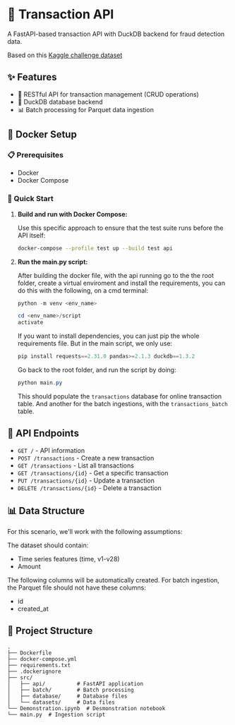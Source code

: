 # 🚀 Transaction API

A FastAPI-based transaction API with DuckDB backend for fraud detection data.

Based on this [Kaggle challenge dataset](https://www.kaggle.com/datasets/mlg-ulb/creditcardfraud)

## ✨ Features

- 🎯 RESTful API for transaction management (CRUD operations)
- 🦆 DuckDB database backend
- 📊 Batch processing for Parquet data ingestion

## 🐳 Docker Setup

### 📋 Prerequisites

- Docker
- Docker Compose

### 🚀 Quick Start

1. **Build and run with Docker Compose:**

   Use this specific approach to ensure that the test suite runs before the API itself:

   ```bash
   docker-compose --profile test up --build test api
   ```

2. **Run the main.py script:**

   After building the docker file, with the api running go to the
   the root folder, create a virtual enviroment and install the requirements, you can do this with the following, on a cmd terminal:

   ```powershell
   python -m venv <env_name>
   ```

   ```powershell
   cd <env_name>/script
   activate
   ```
   If you want to install dependencies, you can just pip the whole requirements file. But in the main script, we only use:

   ```powershell
   pip install requests==2.31.0 pandas>=2.1.3 duckdb==1.3.2
   ```
   Go back to the root folder, and run the script by doing:

      ```powershell
   python main.py
   ```

   This should populate the `transactions` database for online transaction table. And another for the batch ingestions, with the `transactions_batch` table.


## 🔌 API Endpoints

- `GET /` - API information
- `POST /transactions` - Create a new transaction
- `GET /transactions` - List all transactions
- `GET /transactions/{id}` - Get a specific transaction
- `PUT /transactions/{id}` - Update a transaction
- `DELETE /transactions/{id}` - Delete a transaction

## 📊 Data Structure

For this scenario, we'll work with the following assumptions:

The dataset should contain:
- Time series features (time, v1-v28)
- Amount

The following columns will be automatically created. For batch ingestion, the Parquet file should not have these columns:

- id
- created_at


## 📁 Project Structure

```
.
├── Dockerfile
├── docker-compose.yml
├── requirements.txt
├── .dockerignore
├── src/
│   ├── api/          # FastAPI application
│   ├── batch/        # Batch processing
│   ├── database/     # Database files
│   └── datasets/     # Data files
└── Demonstration.ipynb  # Desmonstration notebook
└── main.py  # Ingestion script
```
